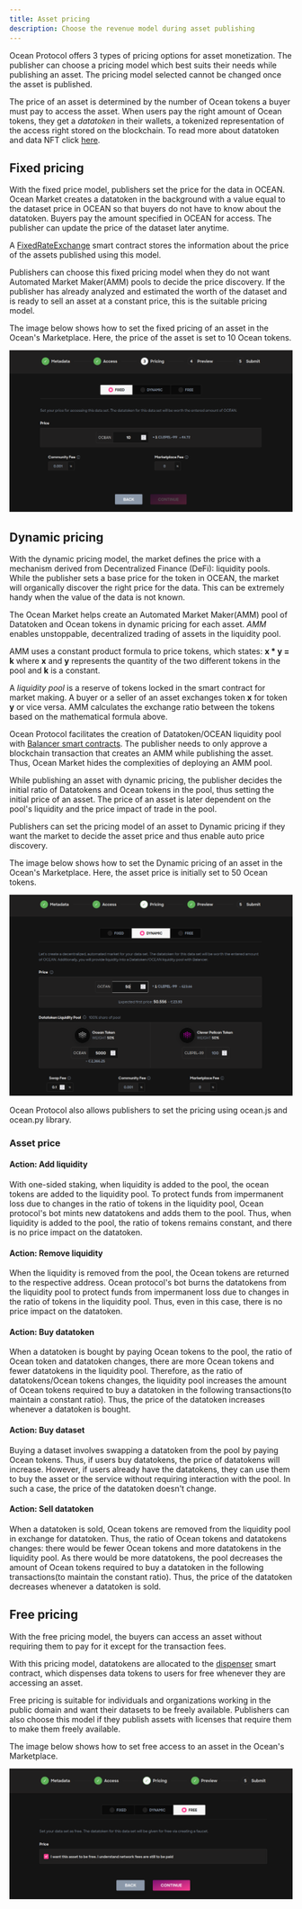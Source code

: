 ```yaml
---
title: Asset pricing
description: Choose the revenue model during asset publishing
---
```


Ocean Protocol offers 3 types of pricing options for asset monetization. The publisher can choose a pricing model which best suits their needs while publishing an asset. The pricing model selected cannot be changed once the asset is published.

The price of an asset is determined by the number of Ocean tokens a buyer must pay to access the asset. When users pay the right amount of Ocean tokens, they get a _datatoken_ in their wallets, a tokenized representation of the access right stored on the blockchain. To read more about datatoken and data NFT click [here](/concepts/datanft-and-datatoken).

## Fixed pricing

With the fixed price model, publishers set the price for the data in OCEAN. Ocean Market creates a datatoken in the background with a value equal to the dataset price in OCEAN so that buyers do not have to know about the datatoken. Buyers pay the amount specified in OCEAN for access. The publisher can update the price of the dataset later anytime.

A [FixedRateExchange](https://github.com/oceanprotocol/contracts/blob/v4main/contracts/pools/fixedRate/FixedRateExchange.sol) smart contract stores the information about the price of the assets published using this model.

Publishers can choose this fixed pricing model when they do not want Automated Market Maker(AMM) pools to decide the price discovery. If the publisher has already analyzed and estimated the worth of the dataset and is ready to sell an asset at a constant price, this is the suitable pricing model.

The image below shows how to set the fixed pricing of an asset in the Ocean's Marketplace. Here, the price of the asset is set to 10 Ocean tokens.

![fixed-asset-pricing](images/fixed-asset-pricing.png 'Fixed asset pricing using Marketplace')

## Dynamic pricing

With the dynamic pricing model, the market defines the price with a mechanism derived from Decentralized Finance (DeFi): liquidity pools. While the publisher sets a base price for the token in OCEAN, the market will organically discover the right price for the data. This can be extremely handy when the value of the data is not known.

The Ocean Market helps create an Automated Market Maker(AMM) pool of Datatoken and Ocean tokens in dynamic pricing for each asset. _AMM_ enables unstoppable, decentralized trading of assets in the liquidity pool.

AMM uses a constant product formula to price tokens, which states: **x \* y = k**
where **x** and **y** represents the quantity of the two different tokens in the pool and **k** is a constant.

A _liquidity pool_ is a reserve of tokens locked in the smart contract for market making. A buyer or a seller of an asset exchanges token **x** for token **y** or vice versa. AMM calculates the exchange ratio between the tokens based on the mathematical formula above.

Ocean Protocol facilitates the creation of Datatoken/OCEAN liquidity pool with [Balancer smart contracts](https://github.com/oceanprotocol/contracts/tree/v4main/contracts/pools/balancer). The publisher needs to only approve a blockchain transaction that creates an AMM while publishing the asset. Thus, Ocean Market hides the complexities of deploying an AMM pool.

While publishing an asset with dynamic pricing, the publisher decides the initial ratio of Datatokens and Ocean tokens in the pool, thus setting the initial price of an asset. The price of an asset is later dependent on the pool's liquidity and the price impact of trade in the pool.

Publishers can set the pricing model of an asset to Dynamic pricing if they want the market to decide the asset price and thus enable auto price discovery.

The image below shows how to set the Dynamic pricing of an asset in the Ocean's Marketplace. Here, the asset price is initially set to 50 Ocean tokens.

![dynamic-asset-pricing](images/dynamic-asset-pricing.png 'Dynamic asset pricing using Marketplace')

Ocean Protocol also allows publishers to set the pricing using ocean.js and ocean.py library.

### Asset price

#### Action: Add liquidity

With one-sided staking, when liquidity is added to the pool, the ocean tokens are added to the liquidity pool. To protect funds from impermanent loss due to changes in the ratio of tokens in the liquidity pool, Ocean protocol's bot mints new datatokens and adds them to the pool. Thus, when liquidity is added to the pool, the ratio of tokens remains constant, and there is no price impact on the datatoken.

#### Action: Remove liquidity

When the liquidity is removed from the pool, the Ocean tokens are returned to the respective address. Ocean protocol's bot burns the datatokens from the liquidity pool to protect funds from impermanent loss due to changes in the ratio of tokens in the liquidity pool. Thus, even in this case, there is no price impact on the datatoken.

#### Action: Buy datatoken

When a datatoken is bought by paying Ocean tokens to the pool, the ratio of Ocean token and datatoken changes, there are more Ocean tokens and fewer datatokens in the liquidity pool. Therefore, as the ratio of datatokens/Ocean tokens changes, the liquidity pool increases the amount of Ocean tokens required to buy a datatoken in the following transactions(to maintain a constant ratio). Thus, the price of the datatoken increases whenever a datatoken is bought.

#### Action: Buy dataset

Buying a dataset involves swapping a datatoken from the pool by paying Ocean tokens. Thus, if users buy datatokens, the price of datatokens will increase. However, if users already have the datatokens, they can use them to buy the asset or the service without requiring interaction with the pool. In such a case, the price of the datatoken doesn't change.

#### Action: Sell datatoken

When a datatoken is sold, Ocean tokens are removed from the liquidity pool in exchange for datatoken. Thus, the ratio of Ocean tokens and datatokens changes: there would be fewer Ocean tokens and more datatokens in the liquidity pool. As there would be more datatokens, the pool decreases the amount of Ocean tokens required to buy a datatoken in the following transactions(to maintain the constant ratio). Thus, the price of the datatoken decreases whenever a datatoken is sold.

## Free pricing

With the free pricing model, the buyers can access an asset without requiring them to pay for it except for the transaction fees.

With this pricing model, datatokens are allocated to the [dispenser](https://github.com/oceanprotocol/contracts/blob/v4main/contracts/pools/dispenser/Dispenser.sol) smart contract, which dispenses data tokens to users for free whenever they are accessing an asset.

Free pricing is suitable for individuals and organizations working in the public domain and want their datasets to be freely available. Publishers can also choose this model if they publish assets with licenses that require them to make them freely available.

The image below shows how to set free access to an asset in the Ocean's Marketplace.

![free-asset-pricing](images/free-asset-pricing.png 'Free asset pricing using Marketplace')
